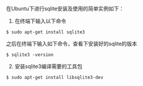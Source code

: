 在Ubuntu下进行sqlite安装及使用的简单实例如下：

1. 在终端下输入以下命令

```
$ sudo apt-get install sqlite3
```

之后在终端下输入如下命令，查看下安装好的sqlite的版本

```
$ sqlite3 -version
```

2. 安装sqlite3编译需要的工具包

```
$ sudo apt-get install libsqlite3-dev 
```
